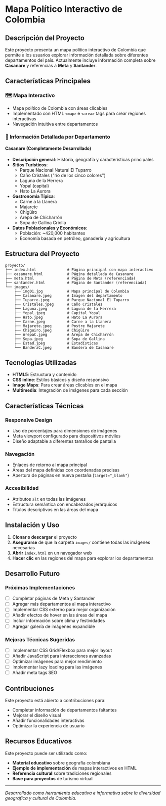 # Mapa Político Interactivo de Colombia

## Descripción del Proyecto

Este proyecto presenta un mapa político interactivo de Colombia que permite a los usuarios explorar información detallada sobre diferentes departamentos del país. Actualmente incluye información completa sobre **Casanare** y referencias a **Meta** y **Santander**.

## Características Principales

### 🗺️ Mapa Interactivo
- Mapa político de Colombia con áreas clicables
- Implementado con HTML `<map>` e `<area>` tags para crear regiones interactivas
- Navegación intuitiva entre departamentos

### 📍 Información Detallada por Departamento

#### Casanare (Completamente Desarrollado)
- **Descripción general**: Historia, geografía y características principales
- **Sitios Turísticos**:
  - Parque Nacional Natural El Tuparro
  - Caño Cristales ("río de los cinco colores")
  - Laguna de la Herrera
  - Yopal (capital)
  - Hato La Aurora
- **Gastronomía Típica**:
  - Carne a la Llanera
  - Majarete
  - Chigüiro
  - Arepa de Chicharrón
  - Sopa de Gallina Criolla
- **Datos Poblacionales y Económicos**:
  - Población: ~420,000 habitantes
  - Economía basada en petróleo, ganadería y agricultura

## Estructura del Proyecto

```
proyecto/
├── index.html              # Página principal con mapa interactivo
├── casanare.html           # Página detallada de Casanare
├── meta.html               # Página de Meta (referenciada)
├── santander.html          # Página de Santander (referenciada)
└── images/
    ├── img01.jpg           # Mapa principal de Colombia
    ├── Casanare.jpeg       # Imagen del departamento
    ├── Tuparro.jpeg        # Parque Nacional El Tuparro
    ├── Cristales.jpeg      # Caño Cristales
    ├── Laguna.jpeg         # Laguna de la Herrera
    ├── Yopal.jpeg          # Capital Yopal
    ├── Hato.jpeg           # Hato La Aurora
    ├── Carne.jpeg          # Carne a la Llanera
    ├── Majarete.jpeg       # Postre Majarete
    ├── Chiguiro.jpeg       # Chigüiro
    ├── ArepaC.jpeg         # Arepa de Chicharrón
    ├── Sopa.jpeg           # Sopa de Gallina
    ├── Estad.jpeg          # Estadísticas
    └── BanderaC.jpeg       # Bandera de Casanare
```

## Tecnologías Utilizadas

- **HTML5**: Estructura y contenido
- **CSS inline**: Estilos básicos y diseño responsivo
- **Image Maps**: Para crear áreas clicables en el mapa
- **Multimedia**: Integración de imágenes para cada sección

## Características Técnicas

### Responsive Design
- Uso de porcentajes para dimensiones de imágenes
- Meta viewport configurado para dispositivos móviles
- Diseño adaptable a diferentes tamaños de pantalla

### Navegación
- Enlaces de retorno al mapa principal
- Áreas del mapa definidas con coordenadas precisas
- Apertura de páginas en nueva pestaña (`target="_blank"`)

### Accesibilidad
- Atributos `alt` en todas las imágenes
- Estructura semántica con encabezados jerárquicos
- Títulos descriptivos en las áreas del mapa

## Instalación y Uso

1. **Clonar o descargar** el proyecto
2. **Asegurarse** de que la carpeta `images/` contiene todas las imágenes necesarias
3. **Abrir** `index.html` en un navegador web
4. **Hacer clic** en las regiones del mapa para explorar los departamentos

## Desarrollo Futuro

### Próximas Implementaciones
- [ ] Completar páginas de Meta y Santander
- [ ] Agregar más departamentos al mapa interactivo
- [ ] Implementar CSS externo para mejor organización
- [ ] Añadir efectos de hover en las áreas del mapa
- [ ] Incluir información sobre clima y festividades
- [ ] Agregar galería de imágenes expandible

### Mejoras Técnicas Sugeridas
- [ ] Implementar CSS Grid/Flexbox para mejor layout
- [ ] Añadir JavaScript para interacciones avanzadas
- [ ] Optimizar imágenes para mejor rendimiento
- [ ] Implementar lazy loading para las imágenes
- [ ] Añadir meta tags SEO

## Contribuciones

Este proyecto está abierto a contribuciones para:
- Completar información de departamentos faltantes
- Mejorar el diseño visual
- Añadir funcionalidades interactivas
- Optimizar la experiencia de usuario

## Recursos Educativos

Este proyecto puede ser utilizado como:
- **Material educativo** sobre geografía colombiana
- **Ejemplo de implementación** de mapas interactivos en HTML
- **Referencia cultural** sobre tradiciones regionales
- **Base para proyectos** de turismo virtual

---

*Desarrollado como herramienta educativa e informativa sobre la diversidad geográfica y cultural de Colombia.*